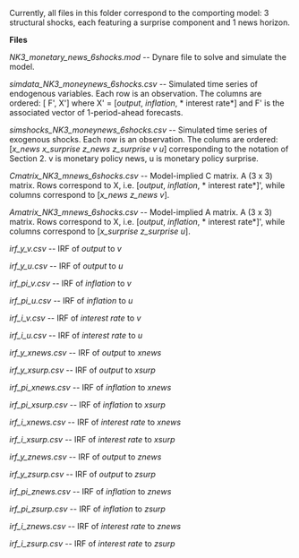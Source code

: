 Currently, all files in this folder correspond to the comporting model: 3 structural shocks, each featuring a surprise component and 1 news horizon.

**Files**

*NK3_monetary_news_6shocks.mod* -- Dynare file to solve and simulate the model.

*simdata_NK3_moneynews_6shocks.csv* -- Simulated time series of endogenous variables.  Each row is an observation.  The columns are ordered: [ F', X'] where X' = [*output*, *inflation*, * interest rate*] and F' is the associated vector of 1-period-ahead forecasts.

*simshocks_NK3_moneynews_6shocks.csv* -- Simulated time series of exogenous shocks.  Each row is an observation.  The colums are ordered: [*x_news x_surprise z_news z_surprise v u*] corresponding to the notation of Section 2.  v is monetary policy news, u is monetary policy surprise.

*Cmatrix_NK3_mnews_6shocks.csv* -- Model-implied C matrix.  A (3 x 3) matrix.  Rows correspond to X, i.e. [*output*, *inflation*, * interest rate*]', while columns correspond to [*x_news z_news v*].

*Amatrix_NK3_mnews_6shocks.csv* -- Model-implied A matrix.  A (3 x 3) matrix.  Rows correspond to X, i.e. [*output*, *inflation*, * interest rate*]', while columns correspond to [*x_surprise z_surprise u*].

*irf_y_v.csv* -- IRF of *output* to *v*

*irf_y_u.csv* -- IRF of *output* to *u*

*irf_pi_v.csv* -- IRF of *inflation* to *v*

*irf_pi_u.csv* -- IRF of *inflation* to *u*

*irf_i_v.csv* -- IRF of *interest rate* to *v*

*irf_i_u.csv* -- IRF of *interest rate* to *u*

*irf_y_xnews.csv* -- IRF of *output* to *xnews*

*irf_y_xsurp.csv* -- IRF of *output* to *xsurp*

*irf_pi_xnews.csv* -- IRF of *inflation* to *xnews*

*irf_pi_xsurp.csv* -- IRF of *inflation* to *xsurp*

*irf_i_xnews.csv* -- IRF of *interest rate* to *xnews*

*irf_i_xsurp.csv* -- IRF of *interest rate* to *xsurp*

*irf_y_znews.csv* -- IRF of *output* to *znews*

*irf_y_zsurp.csv* -- IRF of *output* to *zsurp*

*irf_pi_znews.csv* -- IRF of *inflation* to *znews*

*irf_pi_zsurp.csv* -- IRF of *inflation* to *zsurp*

*irf_i_znews.csv* -- IRF of *interest rate* to *znews*

*irf_i_zsurp.csv* -- IRF of *interest rate* to *zsurp*




